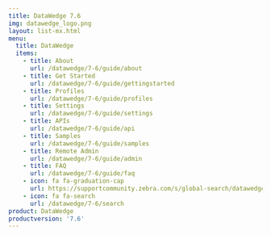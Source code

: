 ```yaml
---
title: DataWedge 7.6
img: datawedge_logo.png
layout: list-mx.html
menu:
  title: DataWedge
  items:
    - title: About
      url: /datawedge/7-6/guide/about
    - title: Get Started
      url: /datawedge/7-6/guide/gettingstarted
    - title: Profiles
      url: /datawedge/7-6/guide/profiles
    - title: Settings
      url: /datawedge/7-6/guide/settings
    - title: APIs
      url: /datawedge/7-6/guide/api
    - title: Samples
      url: /datawedge/7-6/guide/samples
    - title: Remote Admin
      url: /datawedge/7-6/guide/admin
    - title: FAQ
      url: /datawedge/7-6/guide/faq
    - icon: fa fa-graduation-cap
      url: https://supportcommunity.zebra.com/s/global-search/datawedge?language=en_US
    - icon: fa fa-search
      url: /datawedge/7-6/search
product: DataWedge
productversion: '7.6'
---
```


